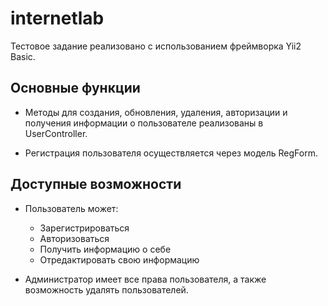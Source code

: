 # internetlab

Тестовое задание реализовано с использованием фреймворка Yii2 Basic.

## Основные функции

- Методы для создания, обновления, удаления, авторизации и получения информации о пользователе реализованы в UserController.
  
- Регистрация пользователя осуществляется через модель RegForm.

## Доступные возможности

- Пользователь может:
  - Зарегистрироваться
  - Авторизоваться
  - Получить информацию о себе
  - Отредактировать свою информацию

- Администратор имеет все права пользователя, а также возможность удалять пользователей.